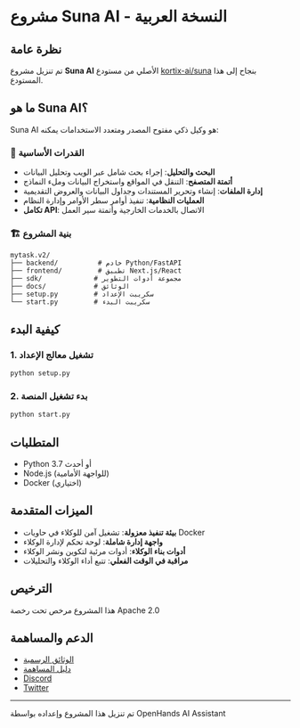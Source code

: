 # مشروع Suna AI - النسخة العربية

## نظرة عامة
تم تنزيل مشروع **Suna AI** الأصلي من مستودع [kortix-ai/suna](https://github.com/kortix-ai/suna) بنجاح إلى هذا المستودع.

## ما هو Suna AI؟
Suna AI هو وكيل ذكي مفتوح المصدر ومتعدد الاستخدامات يمكنه:

### 🤖 القدرات الأساسية
- **البحث والتحليل**: إجراء بحث شامل عبر الويب وتحليل البيانات
- **أتمتة المتصفح**: التنقل في المواقع واستخراج البيانات وملء النماذج
- **إدارة الملفات**: إنشاء وتحرير المستندات وجداول البيانات والعروض التقديمية
- **العمليات النظامية**: تنفيذ أوامر سطر الأوامر وإدارة النظام
- **تكامل API**: الاتصال بالخدمات الخارجية وأتمتة سير العمل

### 🏗️ بنية المشروع
```
mytask.v2/
├── backend/          # خادم Python/FastAPI
├── frontend/         # تطبيق Next.js/React
├── sdk/             # مجموعة أدوات التطوير
├── docs/            # الوثائق
├── setup.py         # سكريبت الإعداد
└── start.py         # سكريبت البدء
```

## كيفية البدء

### 1. تشغيل معالج الإعداد
```bash
python setup.py
```

### 2. بدء تشغيل المنصة
```bash
python start.py
```

## المتطلبات
- Python 3.7 أو أحدث
- Node.js (للواجهة الأمامية)
- Docker (اختياري)

## الميزات المتقدمة
- **بيئة تنفيذ معزولة**: تشغيل آمن للوكلاء في حاويات Docker
- **واجهة إدارة شاملة**: لوحة تحكم لإدارة الوكلاء
- **أدوات بناء الوكلاء**: أدوات مرئية لتكوين ونشر الوكلاء
- **مراقبة في الوقت الفعلي**: تتبع أداء الوكلاء والتحليلات

## الترخيص
هذا المشروع مرخص تحت رخصة Apache 2.0

## الدعم والمساهمة
- [الوثائق الرسمية](./docs/SELF-HOSTING.md)
- [دليل المساهمة](./CONTRIBUTING.md)
- [Discord](https://discord.gg/Py6pCBUUPw)
- [Twitter](https://x.com/kortixai)

---

تم تنزيل هذا المشروع وإعداده بواسطة OpenHands AI Assistant